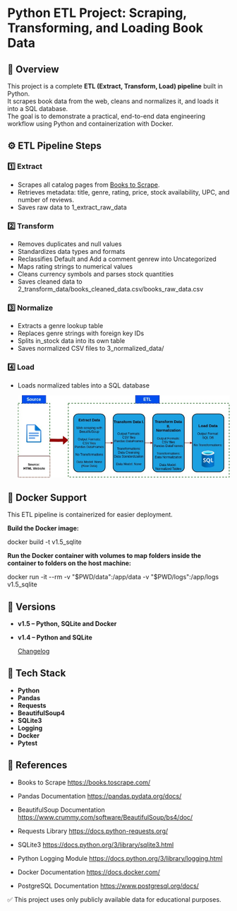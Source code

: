 # Python ETL Project: Scraping, Transforming, and Loading Book Data

## 📌 Overview
This project is a complete **ETL (Extract, Transform, Load) pipeline** built in Python.  
It scrapes book data from the web, cleans and normalizes it, and loads it into a SQL database.  
The goal is to demonstrate a practical, end-to-end data engineering workflow using Python and containerization with Docker.

## ⚙️ ETL Pipeline Steps

### 1️⃣ Extract
- Scrapes all catalog pages from [Books to Scrape](https://books.toscrape.com/).
- Retrieves metadata: title, genre, rating, price, stock availability, UPC, and number of reviews.
- Saves raw data to 1_extract_raw_data


### 2️⃣ Transform
- Removes duplicates and null values
- Standardizes data types and formats
- Reclassifies Default and Add a comment genrew into Uncategorized
- Maps rating strings to numerical values
- Cleans currency symbols and parses stock quantities
- Saves cleaned data to 2_transform_data/books_cleaned_data.csv/books_raw_data.csv

### 3️⃣ Normalize
- Extracts a genre lookup table
- Replaces genre strings with foreign key IDs
- Splits in_stock data into its own table
- Saves normalized CSV files to 3_normalized_data/

### 4️⃣ Load
- Loads normalized tables into a SQL database

  ![ETL Pipeline Diagram](docs/etl_project.jpg)


## 🐳 Docker Support
This ETL pipeline is containerized for easier deployment.

**Build the Docker image:**

docker build -t  v1.5_sqlite

**Run the Docker container with volumes to map folders inside the container to folders on the host machine:**

docker run -it --rm -v "$PWD/data":/app/data -v "$PWD/logs":/app/logs v1.5_sqlite


## 🔄 Versions

- **v1.5 – Python, SQLite and Docker**

- **v1.4 – Python and SQLite**

  [Changelog](CHANGELOG.md)

## 🧰 Tech Stack
- **Python**
- **Pandas** 
- **Requests**
- **BeautifulSoup4**
- **SQLite3** 
- **Logging**
- **Docker**
- **Pytest**

## 🔗 References

- Books to Scrape
https://books.toscrape.com/

- Pandas Documentation
https://pandas.pydata.org/docs/

- BeautifulSoup Documentation
https://www.crummy.com/software/BeautifulSoup/bs4/doc/

- Requests Library
https://docs.python-requests.org/

- SQLite3
https://docs.python.org/3/library/sqlite3.html

- Python Logging Module
https://docs.python.org/3/library/logging.html

- Docker Documentation
https://docs.docker.com/

- PostgreSQL Documentation
https://www.postgresql.org/docs/

✅ This project uses only publicly available data for educational purposes.
